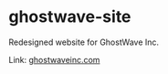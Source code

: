 # ghostwave-site
Redesigned website for GhostWave Inc.

Link: [ghostwaveinc.com](https://ghostwaveinc.com)
